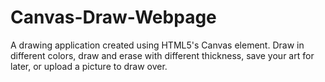 # Canvas-Draw-Webpage

A drawing application created using HTML5's Canvas element. Draw in different colors, draw and erase with different thickness, save your art for later, or upload a picture to draw over. 
